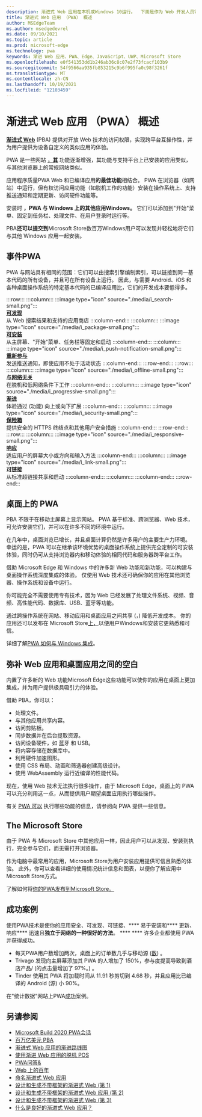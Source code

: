 ```yaml
---
description: 渐进式 Web 应用在本机或Windows 10运行。  下面是作为 Web 开发人员需要知道的所有内容。
title: 渐进式 Web 应用 （PWA） 概述
author: MSEdgeTeam
ms.author: msedgedevrel
ms.date: 09/10/2021
ms.topic: article
ms.prod: microsoft-edge
ms.technology: pwa
keywords: 渐进 Web 应用、PWA、Edge、JavaScript、UWP、Microsoft Store
ms.openlocfilehash: e0f541353dd1b246ab36c8c07e2f73fcacf103b9
ms.sourcegitcommit: 54f9566aa935fb853215c9b6f995fa0c98f3261f
ms.translationtype: MT
ms.contentlocale: zh-CN
ms.lasthandoff: 10/19/2021
ms.locfileid: "12103459"
---
```

# <a name="overview-of-progressive-web-apps-pwas"></a>渐进式 Web 应用 （PWA） 概述

<!-- preserve trailing spaces -->

**[渐进式 Web][MDNApps]** (PBA) 提供对开放 Web 技术的访问权限，实现跨平台互操作性，并为用户提供为设备自定义的类似应用的体验。

PWA 是一些网站 **[，其][AListApartUnderstandingProgressiveEnhancement]** 功能逐渐增强，其功能与支持平台上已安装的应用类似，与其他浏览器上的常规网站类似。

应用程序质量PWA Web 和已编译应用**的最佳功能**相结合。 PWA 在浏览器（如网站）中运行，但有权访问应用功能（如脱机工作的功能）安装在操作系统上、支持推送通知和定期更新、访问硬件功能等。

安装时 **，PWA 与 Windows 上的其他应用Windows。** 它们可以添加到"开始"菜单、固定到任务栏、处理文件、在用户登录时运行等。

PBA**还可以提交到**Microsoft Store数百万Windows用户可以发现并轻松地将它们与其他 Windows 应用一起安装。


<!-- ====================================================================== -->
## <a name="characteristics-of-a-pwa"></a>事件PWA

PWA 与网站具有相同的范围：它们可以由搜索引擎编制索引，可以链接到同一基本代码的所有设备，并且可在所有设备上运行。 因此，与需要 Android、iOS 和各种桌面操作系统的特定基本代码的已编译应用比，它们的开发成本要低得多。

<!--
In the below table, keep two trailing spaces after each image line and after each heading line, to keep card elements tight but not concatenated.
Similar table: [Introduction to Microsoft Edge WebView2](..\webview2\index.md#webview2-benefits)
-->

:::row:::
    :::column:::
        :::image type="icon" source="./media/i_search-small.png":::  
        **[可发现][MDNPwaAdvantagesDiscoverable]**  
        从 Web 搜索结果和支持的应用商店
    :::column-end:::
    :::column:::
        :::image type="icon" source="./media/i_package-small.png":::  
        **[可安装][MDNPwaAdvantagesInstallable]**  
        从主屏幕、"开始"菜单、任务栏等固定和启动
    :::column-end:::
    :::column:::
        :::image type="icon" source="./media/i_push-notification-small.png":::  
        **[重新参与][MDNPwaAdvantagesReEngageable]**  
        发送推送通知，即使应用不处于活动状态
    :::column-end:::
:::row-end:::
:::row:::
    :::column:::
        :::image type="icon" source="./media/i_offline-small.png":::  
        **[与网络无关][MDNPwaAdvantagesNetworkIndependent]**  
        在脱机和低网络条件下工作
    :::column-end:::
    :::column:::
        :::image type="icon" source="./media/i_progressive-small.png":::  
        **[渐进][MDNPwaAdvantagesProgressive]**  
        体验通过 (功能) 向上或向下扩展
    :::column-end:::
    :::column:::
        :::image type="icon" source="./media/i_security-small.png":::  
        **[保险箱][MDNPwaAdvantagesSafe]**  
        提供安全的 HTTPS 终结点和其他用户安全措施
    :::column-end:::
:::row-end:::
:::row:::
    :::column:::
        :::image type="icon" source="./media/i_responsive-small.png":::  
        **[响应][MDNPwaAdvantagesResponsive]**  
        适应用户的屏幕大小或方向和输入方法
    :::column-end:::
    :::column:::
        :::image type="icon" source="./media/i_link-small.png":::  
        **[可链接][MDNPwaAdvantagesLinkable]**  
        从标准超链接共享和启动
    :::column-end:::
    :::column:::
    :::column-end:::
:::row-end:::

<!-- In the above table, keep two trailing spaces after each image line and after each heading line, to keep card elements tight but not concatenated. -->


<!-- ====================================================================== -->
## <a name="pwas-on-desktop"></a>桌面上的 PWA

PBA 不限于在移动主屏幕上显示网站。 PWA 基于标准、跨浏览器、Web 技术，可允许安装它们，并可以在许多不同的环境中运行。

在几年中，桌面浏览已增长，并且桌面计算仍然是许多用户的主要生产力环境。 幸运的是，PWA 可以在继承该环境优势的桌面操作系统上提供完全定制的可安装体验，同时仍可从支持浏览器内和移动体验的相同代码和服务器跨平台工作。

借助 Microsoft Edge 和 Windows 中的许多新 Web 功能和新功能，可以构建与桌面操作系统深度集成的体验。 仅使用 Web 技术还可确保你的应用在其他浏览器、操作系统和设备中运行。

你可能完全不需要使用专有技术，因为 Web 已经发展了处理文件系统[](#bridging-the-gap-between-web-and-desktop-apps)、视频、音频、高性能代码、数据库、USB、蓝牙等功能。

通过跨操作系统在网站、移动应用和桌面应用之间共享 (，) 降低开发成本。 你的应用还可以发布在 Microsoft Store[上，](#the-microsoft-store)以便用户Windows和安装它更熟悉和可信。

详细了解[PWA 如何与 Windows 集成][PwaWindowsUx]。


<!-- ====================================================================== -->
## <a name="bridging-the-gap-between-web-and-desktop-apps"></a>弥补 Web 应用和桌面应用之间的空白

内置了许多新的 Web 功能Microsoft Edge这些功能可以使你的应用在桌面上更加集成，并为用户提供极具吸引力的体验。

借助 PBA，你可以：

*   处理文件。
*   与其他应用共享内容。
*   访问剪贴板。
*   同步数据并在后台提取资源。
*   访问设备硬件，如 蓝牙 和 USB。
*   将内容存储在数据库中。
*   利用硬件加速图形。
*   使用 CSS 布局、动画和筛选器创建高级设计。
*   使用 WebAssembly 运行近编译的性能代码。

现在，使用 Web 技术无法执行很多操作，由于 Microsoft Edge，桌面上的 PWA 可以充分利用这一点，从而提供用户期望桌面应用执行哪些操作。

有关 [PWA 可以][Davrous20191018MythBustingPwasNewEdgeEdition] 执行哪些功能的信息，请参阅向 PWA 提供一些信息。


<!-- ====================================================================== -->
## <a name="the-microsoft-store"></a>The Microsoft Store

由于 PWA 与 Microsoft Store 中[][PwaMicrosoftStore]其他应用一样，因此用户可以从发现、安装到执行，完全参与它们，而无需打开浏览器。

作为电脑中最常用的应用，Microsoft Store为用户安装应用提供可信且熟悉的体验。 此外，你可以查看详细的使用情况统计信息和图表，以便你了解应用中Microsoft Store方式。

了解如何将[你的PWA发布到Microsoft Store。][PwaPublishToStore]


<!-- ====================================================================== -->
## <a name="success-stories"></a>成功案例

使用PWA技术是使你的应用安全、可发现、可链接、**** 易于安装和**** 更新、响应**** 迅速且**独立于网络的一种很好的方法**。 **** **** 许多企业都使用 PWA 并获得成功。

*   每天PWA用户数增加两次，桌面上的订单数几乎与移动源 ([数][StarbucksSuccessStory]) 。
*   Trivago 发现向主屏幕添加其 PWA 的人增加了 150%，参与度提高导致到酒店产品/ (的点击量增加了 97%。) 。 [][TrivagoSuccessStory]
*   Tinder 使用其 PWA 将加载时间从 11.91 秒剪切到 4.68 秒，并且应用比已编译的 Android (源) [][TinderSuccessStory]小 90%。

在"统计数据"网站上PWA[成功][PwaStats]案例。


<!-- ====================================================================== -->
## <a name="see-also"></a>另请参阅

*   [Microsoft Build 2020 PWA会话][BuildVideo]
*   [百万亿美元 PBA][Davrous20191018MythBustingPwasNewEdgeEdition]
*   [渐进式 Web 应用的渐进路线图][CloudfourThinksProgressiveRoadmapYourWebApp]
*   [使用渐进 Web 应用的脱机 POS][MediumWebEdgeOfflinePostsProgressiveWebApps]
*   [PWA问答&][AaronGustafsonNotebookPwaQa]
*   [Web 上的百年][JoretegBlogBettingWeb]
*   [命名渐进式 Web 应用][Fberriman20170626NamingProgressiveWebApps]
*   [设计和生成不带框架的渐进式 Web (第 1) ][Smashingmagazine201907ProgressiveWebAppFrameworkPart1]
*   [设计和生成不带框架的渐进式 Web 应用 (第 2) ][Smashingmagazine201907ProgressiveWebAppFrameworkPart2]
*   [设计和生成不带框架的渐进式 Web (第 3) ][Smashingmagazine201907ProgressiveWebAppFrameworkPart3]
*   [什么是良好的渐进式 Web 应用？][WebDevGoodPwaChecklist]


<!-- ====================================================================== -->
<!-- Links -->
[MDNApps]: https://developer.mozilla.org/Apps/Progressive "渐进式 Web 应用|MDN"
[AListApartUnderstandingProgressiveEnhancement]: https://alistapart.com/article/understandingprogressiveenhancement "了解渐进式增强 - 列表分开"
[PwaStats]: https://www.pwastats.com/ "与渐进式 Web 应用相关的统计数据和新闻的社区驱动列表"
[StarbucksSuccessStory]: https://twitter.com/davidbrunelle/status/993960071406080000 "David Brunelle |Twitter"
[TrivagoSuccessStory]: https://www.thinkwithgoogle.com/intl/en-gb/marketing-strategies/app-and-mobile/trivago-embrace-progressive-web-apps-as-the-future-of-mobile/  "接下来的十亿用户：三角网将渐进式 Web 应用作为移动设备|使用 Google 思考"
[TinderSuccessStory]: https://medium.com/@addyosmani/a-tinder-progressive-web-app-performance-case-study-78919d98ece0 "Tinder Progress Web App 性能案例研究|Medium.com"
[MDNPwaAdvantagesDiscoverable]: https://developer.mozilla.org/docs/Web/Apps/Progressive/Advantages#Discoverable "可发现 - 渐进式 Web 应用优势"
[MDNPwaAdvantagesInstallable]: https://developer.mozilla.org/docs/Web/Apps/Progressive/Advantages#Installable "可安装 - 渐进式 Web 应用优势"
[MDNPwaAdvantagesLinkable]: https://developer.mozilla.org/Apps/Progressive/Advantages#Linkable "可链接 - 渐进式 Web 应用优势"
[MDNPwaAdvantagesNetworkIndependent]: https://developer.mozilla.org/docs/Web/Apps/Progressive/Advantages#Network_independent "独立于网络 - 渐进式 Web 应用优势"
[MDNPwaAdvantagesProgressive]: https://developer.mozilla.org/docs/Web/Apps/Progressive/Advantages#Progressive "渐进 - 渐进式 Web 应用优势"
[MDNPwaAdvantagesReEngageable]: https://developer.mozilla.org/docs/Web/Apps/Progressive/Advantages#Re-engageable "重新参与 - 渐进式 Web 应用优势"
[MDNPwaAdvantagesResponsive]: https://developer.mozilla.org/Apps/Progressive/Advantages#Responsive "响应式 - 渐进式 Web 应用优势"
[MDNPwaAdvantagesSafe]: https://developer.mozilla.org/docs/Web/Apps/Progressive/Advantages#Safe "保险箱 - 渐进式 Web 应用优势"
[BuildVideo]: https://www.youtube.com/watch?v=y4p_QHZtMKM "PWA视频"
[Davrous20191018MythBustingPwasNewEdgeEdition]: https://www.davrous.com/2019/10/18/myth-busting-pwas-the-new-edge-edition "百年计划 PBA – 新边缘版本"
[CloudfourThinksProgressiveRoadmapYourWebApp]: https://cloudfour.com/thinks/a-progressive-roadmap-for-your-progressive-web-app "渐进式 Web 应用的渐进路线图"
[MediumWebEdgeOfflinePostsProgressiveWebApps]: https://medium.com/web-on-the-edge/offline-posts-with-progressive-web-apps-fc2dc4ad895 "使用渐进 Web 应用的脱机 POS"
[AaronGustafsonNotebookPwaQa]: https://www.aaron-gustafson.com/notebook/pwa-qa "PWA问答&"
[JoretegBlogBettingWeb]: https://joreteg.com/blog/betting-on-the-web "Web 上的百年"
[Fberriman20170626NamingProgressiveWebApps]: https://fberriman.com/2017/06/26/naming-progressive-web-apps "命名渐进式 Web 应用"
[Smashingmagazine201907ProgressiveWebAppFrameworkPart1]: https://www.smashingmagazine.com/2019/07/progressive-web-application-pwa-framework-part-1 "设计和构建不带框架的渐进式 Web (第 1) "
[Smashingmagazine201907ProgressiveWebAppFrameworkPart2]: https://www.smashingmagazine.com/2019/07/progressive-web-application-pwa-framework-part-2 "设计和生成不带框架的渐进式 Web (第 2) "
[Smashingmagazine201907ProgressiveWebAppFrameworkPart3]: https://www.smashingmagazine.com/2019/07/progressive-web-application-pwa-framework-part-3 "设计和生成不带框架的渐进式 Web (第 3) "
[WebDevGoodPwaChecklist]: https://web.dev/pwa-checklist "什么是良好的渐进式 Web 应用？|web.dev"
[PwaMicrosoftStore]: https://www.microsoft.com/store/apps/windows "Windows应用|Microsoft Store"
[PwaWindowsUx]: ./ux.md "PWA 的用户体验|Microsoft Docs"
[PwaPublishToStore]: ./how-to/microsoft-store.md "将渐进式 Web 应用发布到Microsoft Store |Microsoft Docs"

